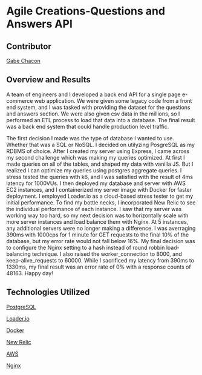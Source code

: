 # Agile Creations-Questions and Answers API

## Contributor

[Gabe Chacon](https://github.com/gabinochacon8 "Gabe Chacon")

## Overview and Results

A team of engineers and I developed a back end API for a single page e-commerce web application. We were given some legacy code from a front end system, and I was tasked with providing the dataset for the questions and answers section.  We were also given csv data in the millions, so I performed an ETL process to load that data into a database. The final result was a back end system that could handle production level traffic.

The first decision I made was the type of database I wanted to use. Whether that was a SQL or NoSQL. I decided on utilyzing PosgreSQL as my RDBMS of choice. After I created my server using Express, I came across my second challenge which was making my queries optimized. At first I made queries on all of the tables, and shaped my data with vanilla JS. But I realized I can optimize my queries using postgres aggregate queries. I stress tested the queries with k6, and I was satisfied with the result of 4ms latency for 1000VUs. I then deployed my database and server with AWS EC2 instances, and I containerized my server image with Docker for faster deployment. I employed Loader.io as a cloud-based stress tester to get my initial performance. To find my bottle necks, I incorporated New Relic to see the individual performance of each instance. I saw that my server was working way too hard, so my next decision was to horizontally scale with more server instances and load balance them with Nginx. At 5 instances, any additional servers were no longer making a difference. I was averraging 390ms with 1000cps for 1 minute for GET requests to the final 10% of the database, but my error rate would not fall below 16%. My final decision was to configure the Nginx setting to a hash instead of round robbin load-balancing technique. I also raised the worker_connection to 8000, and keep-alive_requests to 60000. While I sacrificed my latency from 390ms to 1330ms, my final result was an error rate of 0% with a response counts of 48163. Happy day!

## Technologies Utilized

<a href="https://www.postgresql.org/">PostgreSQL</a>

<a href="https://loader.io//">Loader.io</a>

<a href="https://www.docker.com/">Docker</a>

<a href="https://newrelic.com/">New Relic</a>

<a href="https://aws.amazon.com/">AWS</a>

<a href="https://www.nginx.com/">Nginx</a>
